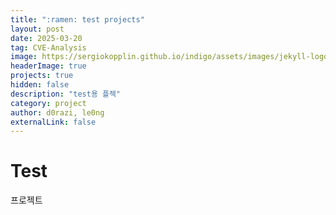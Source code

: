 ```yaml
---
title: ":ramen: test projects"
layout: post
date: 2025-03-20
tag: CVE-Analysis
image: https://sergiokopplin.github.io/indigo/assets/images/jekyll-logo-light-solid.png
headerImage: true
projects: true
hidden: false
description: "test용 플젝"
category: project
author: d0razi, le0ng
externalLink: false
---
```


# Test

프로젝트